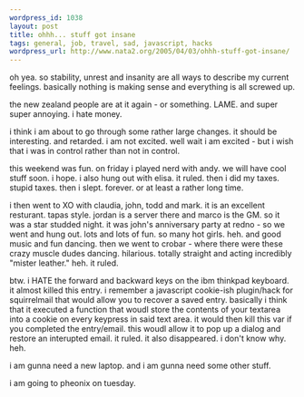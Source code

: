 ```yaml
--- 
wordpress_id: 1038
layout: post
title: ohhh... stuff got insane
tags: general, job, travel, sad, javascript, hacks
wordpress_url: http://www.nata2.org/2005/04/03/ohhh-stuff-got-insane/
---
```

oh yea. so stability, unrest and insanity are all ways to describe my current feelings.  basically nothing is making sense and everything is all screwed up. 

the new zealand people are at it again  - or something. LAME. and super super annoying. i hate money. 

i think i am about to go through some rather large changes. it should be interesting. and retarded.  i am not excited. well wait i am excited - but i wish that i was in control rather than not in control. 

this weekend was fun. on friday i played nerd with andy. we will have cool stuff soon. i hope. i also hung out with elisa. it ruled. then  i did my taxes. stupid taxes. then i slept. forever. or at least a rather long time. 

i then went to XO with claudia, john, todd and mark. it is an excellent resturant.  tapas style. jordan is a server there and marco is the GM. so it was a star studded night. it was john's anniversary party at redno - so we went and hung out. lots and lots of fun. so many hot girls. heh. and good music and fun dancing. then we went to crobar - where there were these crazy muscle dudes dancing. hilarious. totally straight and acting incredibly "mister leather." heh. it ruled. 

btw. i HATE the forward and backward keys on the ibm thinkpad keyboard. it almost killed this entry. i remember a javascript cookie-ish plugin/hack for squirrelmail that would allow you to recover a saved entry. basically i think that it executed a function that woudl store the contents of your textarea into a cookie on every keypress in said text area. it would then kill this var if you completed the entry/email. this woudl allow it to pop up a dialog and restore an interupted email. it ruled. it also disappeared. i don't know why. heh. 

i am gunna need a new laptop. and i am gunna need some other stuff. 

i am going to pheonix on tuesday. 
